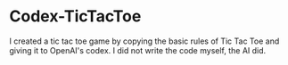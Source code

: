 # Codex-TicTacToe
I created a tic tac toe game by copying the basic rules of Tic Tac Toe and giving it to OpenAI's codex. I did not write the code myself, the AI did. 
